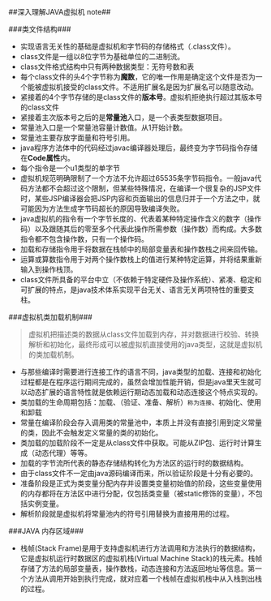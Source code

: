 ##深入理解JAVA虚拟机 note##

###类文件结构###

- 实现语言无关性的基础是虚拟机和字节码的存储格式（.class文件）。
-  class文件是一组以8位字节为基础单位的二进制流。
-  class文件格式结构中只有两种数据类型：无符号数和表
-  每个class文件的头4个字节称为**魔数**，它的唯一作用是确定这个文件是否为一个能被虚拟机接受的class文件。不适用扩展名是因为扩展名可以随意改动。
-  紧接着的4个字节存储的是class文件的**版本号**。虚拟机拒绝执行超过其版本号的class文件
-  紧接着主次版本号之后的是**常量池**入口，是一个表类型数据项目。
-  常量池入口是一个常量池容量计数值。从1开始计数。
-  常量池主要存放字面量和符号引用。
-  java程序方法体中的代码经过javac编译器处理后，最终变为字节码指令存储在**Code属性**内。
-  每个指令是一个u1类型的单字节
-  虚拟机规范明确限制了一个方法不允许超过65535条字节码指令。一般java代码方法都不会超过这个限制，但某些特殊情况，在编译一个很复杂的JSP文件时，某些JSP编译器会把JSP内容和页面输出的信息归并于一个方法之中，就可能因为方法生成字节码超长的原因导致编译失败。
-  java虚拟机的指令有一个字节长度的、代表着某种特定操作含义的数字（操作码）以及跟随其后的零至多个代表此操作所需参数（操作数）而构成。大多数指令都不包含操作数，只有一个操作码。
-  加载和存储指令用于将数据在栈帧中的局部变量表和操作数栈之间来回传输。
-  运算或算数指令用于对两个操作数栈上的值进行某种特定运算，并将结果重新输入到操作栈顶。
-  class文件所具备的平台中立（不依赖于特定硬件及操作系统）、紧凑、稳定和可扩展的特点，是java技术体系实现平台无关、语言无关两项特性的重要支柱。


###虚拟机类加载机制###
> 
> 虚拟机把描述类的数据从class文件加载到内存，并对数据进行校验、转换解析和初始化，最终形成可以被虚拟机直接使用的java类型，这就是虚拟机的类加载机制。

- 与那些编译时需要进行连接工作的语言不同，java类型的加载、连接和初始化过程都是在程序运行期间完成的，虽然会增加性能开销，但是java里天生就可以动态扩展的语言特性就是依赖运行期动态加载和动态连接这个特点实现的。
- 类加载的生命周期包括：加载、（验证、准备、解析）`称为连接`、初始化、使用和卸载
- 常量在编译阶段会存入调用类的常量池中，本质上并没有直接引用到定义常量的类，因此不会触发定义常量的类的初始化。
- 类加载的加载阶段不一定是从class文件中获取。可能从ZIP包、运行时计算生成（动态代理）等等。
- 加载的字节流所代表的静态存储结构转化为方法区的运行时的数据结构。
- 由于class文件不一定由java源码编译而来，所以验证阶段是十分有必要的。
- 准备阶段是正式为类变量分配内存并设置类变量初始值的阶段，这些变量使用的内存都将在方法区中进行分配，仅包括类变量（被static修饰的变量），不包括实例变量。
- 解析阶段就是虚拟机将常量池内的符号引用替换为直接用用的过程。

###JAVA 内存区域###

- 栈帧(Stack Frame)是用于支持虚拟机进行方法调用和方法执行的数据结构，它是虚拟机运行时数据区的虚拟机栈(Virtual Machine Stack)的栈元素。栈帧存储了方法的局部变量表，操作数栈，动态连接和方法返回地址等信息。第一个方法从调用开始到执行完成，就对应着一个栈帧在虚拟机栈中从入栈到出栈的过程。